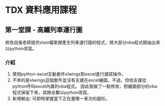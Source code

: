 # TDX 資料應用課程
##  第一堂課 - 高鐵列車運行圖
修改自張老師提供xlsm檔案裡產生列車運行圖的程式，將大部分vba程式碼抽出來以python改寫。
### 介紹
1. 使用python-excel互動套件xlwings對excel進行讀寫操作。
2. 不幸的是xlwings這個套件並沒有支援在excel繪圖。不過，但他支援從python呼叫excel內置的vba程式。
因此我做了一點修改，把繪圖部分的vba程式保留下來，其餘全數以python改寫。
3. 新增輸出: 可即時掌握當下正在畫哪一車次的圖形。
